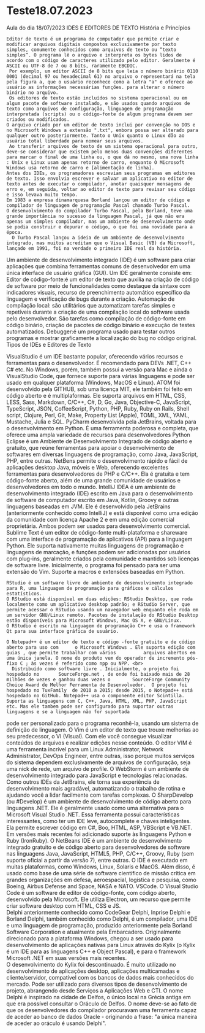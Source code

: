 # Teste18.07.2023
Aula do dia 18/07/2023
IDES E EDITORES DE TEXTO 
  História e Princípios

    Editor de texto é um programa de computador que permite criar e modificar arquivos digitais compostos exclusivamente por texto simples, comumente conhecidos como arquivos de texto ou “texto simples”. O programa lê o arquivo e interpreta os bytes lidos de acordo com o código de caracteres utilizado pelo editor. Geralmente é ASCII ou UTF-8 de 7 ou 8 bits, raramente EBCDIC.
     Por exemplo, um editor ASCII de 8 bits que leia o número binário 0110 0001 (decimal 97 ou hexadecimal 61) no arquivo o representará na tela pela figura a, que o usuário reconhece como a letra "a" e oferece ao usuário as informações necessárias funções. para alterar o número binário no arquivo.
     Os editores de texto estão incluídos no sistema operacional ou em algum pacote de software instalado, e são usados quando arquivos de texto como arquivos de configuração, linguagem de programação interpretada (scripts) ou o código-fonte de algum programa devem ser criados ou modificados.
    O arquivo criado por um editor de texto inclui por convenção no DOS e no Microsoft Windows a extensão ".txt", embora possa ser alterado para qualquer outro posteriormente. Tanto o Unix quanto o Linux dão ao usuário total liberdade para nomear seus arquivos.
     Ao transferir arquivos de texto de um sistema operacional para outro, deve-se considerar que existem pelo menos duas convenções diferentes para marcar o final de uma linha ou, o que dá no mesmo, uma nova linha : Unix e Linux usam apenas retorno de carro, enquanto O Microsoft Windows usa retorno de carro e [alimentação de linha].
    Antes dos IDEs, os programadores escreviam seus programas em editores de texto. Isso envolvia escrever e salvar um aplicativo no editor de texto antes de executar o compilador, anotar quaisquer mensagens de erro e, em seguida, voltar ao editor de texto para revisar seu código e isso levava muito tempo.
    Em 1983 a empresa dinamarquesa Borland lançou um editor de código e compilador de linguagem de programação Pascal chamado Turbo Pascal.
    O desenvolvimento do compilador Turbo Pascal, pela Borland, teve uma grande importância no sucesso da linguagem Pascal, já que não era apenas um simples compilador, mas um ambiente de desenvolvimento onde se podia construir e depurar o código, o que foi uma novidade para a época.
      O Turbo Pascal lançou a ideia de um ambiente de desenvolvimento integrado, mas muitos acreditam que o Visual Basic (VB) da Microsoft, lançado em 1991, foi na verdade o primeiro IDE real da história.
  Um ambiente de desenvolvimento integrado (IDE) é um software para criar aplicações que combina ferramentas comuns de desenvolvedor em uma única interface de usuário gráfica (GUI). Um IDE geralmente consiste em:
Editor de código-fonte:é um editor de texto que auxilia na criação de código de software por meio de funcionalidades como destaque da sintaxe com indicadores visuais, recurso de preenchimento automático específico da linguagem e verificação de bugs durante a criação.
Automação de compilação local: são utilitários que automatizam tarefas simples e repetíveis durante a criação de uma compilação local do software usada pelo desenvolvedor. São tarefas como compilação de código-fonte em código binário, criação de pacotes de código binário e execução de testes automatizados.
Debugger:é um programa usado para testar outros programas e mostrar graficamente a localização do bug no código original.
   Tipos de IDEs e Editores de Texto

VisualStudio é um IDE bastante popular, oferecendo vários recursos e ferramentas para o desenvolvedor. É recomendado para DEVs .NET, C++ C# etc. No Windows, porém, também possui a versão para Mac e ainda o VisualStudio Code, que fornece suporte para várias linguagens e pode ser usado em qualquer plataforma (Windows, MacOS e Linux).
  ATOM foi desenvolvido pela GITHUB, sob uma licença MIT, ele também foi feito em código aberto e é multiplaformas.
    Ele suporta arquivos em HTML, CSS, LESS, Sass, Markdown, C/C++, C#, D, Go, Java, Objective-C, JavaScript, TypeScript, JSON, CoffeeScript, Python, PHP, Ruby, Ruby on Rails, Shell script, Clojure, Perl, Git, Make, Property List (Apple), TOML, XML, YAML, Mustache, Julia e SQL.
 PyCharm desenvolvida pela JetBrains, voltada para o desenvolvimento em Python. É uma ferramenta poderosa e completa, que oferece uma ampla variedade de recursos para desenvolvedores Python
Eclipse é um Ambiente de Desenvolvimento Integrado de código aberto e gratuito, que reúne ferramentas para apoiar o desenvolvimento de softwares em diversas linguagens de programação, como Java, JavaScript, PHP, entre outras.
 NetBens permite o desenvolvimento rápido e fácil de aplicações desktop Java, móveis e Web, oferecendo excelentes ferramentas para desenvolvedores de PHP e C/C++. Ela é gratuita e tem código-fonte aberto, além de uma grande comunidade de usuários e desenvolvedores em todo o mundo.
  IntelliJ IDEA é um ambiente de desenvolvimento integrado (IDE) escrito em Java para o desenvolvimento de software de computador escrito em Java, Kotlin, Groovy e outras linguagens baseadas em JVM. Ele é desenvolvido pela JetBrains (anteriormente conhecido como IntelliJ) e está disponível como uma edição da comunidade com licença Apache 2 e em uma edição comercial proprietária. Ambos podem ser usados para desenvolvimento comercial. 
Sublime Text é um editor de código-fonte multi-plataforma e shareware com uma interface de programação de aplicativos (API) para a linguagem Python. Ele suporta nativamente muitas linguagens de programação e linguagens de marcação, e funções podem ser adicionadas por usuários com plug-ins, geralmente criados pela comunidade e mantidos sob licenças de software livre. Inicialmente, o programa foi pensado para ser uma extensão do Vim. Suporte a macros e extensões baseadas em Python.

    RStudio é um software livre de ambiente de desenvolvimento integrado para R, uma linguagem de programação para gráficos e cálculos estatísticos.
    O RStudio está disponível em duas edições: RStudio Desktop, que roda localmente como um aplicativo desktop padrão; e RStudio Server, que permite acessar o RStudio usando um navegador web enquanto ele roda em um servidor GNU/Linux remoto. Pacotes de instalação do RStudio Desktop estão disponíveis para Microsoft Windows, Mac OS X, e GNU/Linux.
    O RStudio é escrito na linguagem de programação C++ e usa o framework Qt para sua interface gráfica de usuário.

    O Notepad++ é um editor de texto e código -fonte gratuito e de código aberto para uso com      o Microsoft Windows . Ele suporta edição com guias , que permite trabalhar com vários          arquivos abertos em uma única janela. O nome do produto vem do operador de incremento pós-     fixo C ; às vezes é referido como npp ou NPP. <br>
      Distribuído como software livre . Inicialmente, o projeto foi hospedado no       SourceForge.net , de onde foi baixado mais de 28 milhões de vezes e ganhou duas vezes o        SourceForge Community Choice Award de Melhor Ferramenta de Desenvolvedor.  O projeto foi       hospedado no TuxFamily  de 2010 a 2015; desde 2015, o Notepad++ está hospedado no GitHub. Notepad++ usa o componente editor Scintilla.
    Suporta as linguagens com C, C++, Java, HTML, XML, PHP, JavaScript etc. Mas ele tambem pode ser configurado para suportar outras linguagens e se a linguagem não for suportada
pode ser personalizado para o programa reconhê-la, usando um sistema de definição de linguagem.
   O Vim é um editor de texto que trouxe melhorias ao seu predecessor, o VI (Visual). Com ele você consegue visualizar conteúdos de arquivos e realizar edições nesse conteúdo.
    O editor VIM é uma ferramenta incrível para um Linux Administrator, Network Administrator, DevOps Engineer, entre outras, isso porque muitos serviços do sistema dependem exclusivamente de arquivos de configuração, seja uma nick de rede, um arquivo de profile.
 O WebStorm é um ambiente de desenvolvimento integrado para JavaScript e tecnologias relacionadas. Como outros IDEs da JetBrains, ele torna sua experiência de desenvolvimento mais agradável, automatizando o trabalho de rotina e ajudando você a lidar facilmente com tarefas complexas. 
O SharpDevelop (ou #Develop) é um ambiente de desenvolvimento de código aberto para linguagens .NET. Ele é geralmente usado como uma alternativa para o Microsoft Visual Studio .NET. Essa ferramenta possui características interessantes, como ter um IDE leve, autocomplete e chaves inteligentes. Ela permite escrever código em C#, Boo, HTML, ASP, VBScript e VB.NET. Em versões mais recentes foi adicionado suporte às linguagens Python e Ruby (IronRuby). 
O NetBeans IDE é um ambiente de desenvolvimento integrado gratuito e de código aberto para desenvolvedores de software nas linguagens Java, JavaScript, HTML5, PHP, C/C++, Groovy, Ruby (sem suporte oficial a partir da versão 7), entre outras. O IDE é executado em muitas plataformas, como Windows, Linux, Solaris e MacOS. Além disso, é usado como base de uma série de software científico de missão crítica em grandes organizações em defesa, aeroespacial, logística e pesquisa, como Boeing, Airbus Defense and Space, NASA e NATO.
 VSCode. O Visual Studio Code é um software de editor de código-fonte, com código aberto, desenvolvido pela Microsoft. Ele utiliza Electron, um recurso que permite criar software desktop com HTML, CSS e JS.</li> <br>
 Delphi anteriormente conhecido como CodeGear Delphi, Inprise Delphi e Borland Delphi, também conhecido como Delphi, é um compilador, uma IDE e uma linguagem de programação, produzido anteriormente pela Borland Software Corporation e atualmente pela Embarcadero. Originalmente direcionado para a plataforma Windows, chegou a ser usado para desenvolvimento de aplicações nativas para Linux através do Kylix (o Kylix é um IDE para as linguagens C++ e Object Pascal), e para o framework Microsoft .NET em suas versões mais recentes. <br> 
  O desenvolvimento do Kylix foi descontinuado. É muito utilizado no desenvolvimento de aplicações desktop, aplicações multicamadas e cliente/servidor, compatível com os bancos de dados mais conhecidos do mercado. Pode ser utilizado para diversos tipos de desenvolvimento de projeto, abrangendo desde Serviços a Aplicações Web e CTI. O nome Delphi é inspirado na cidade de Delfos, o único local na Grécia antiga em que era possível consultar o Oráculo de Delfos. O nome deve-se ao fato de que os desenvolvedores do compilador procuravam uma ferramenta capaz de aceder ao banco de dados Oracle - originando a frase: "a única maneira de aceder ao oráculo é usando Delphi".
